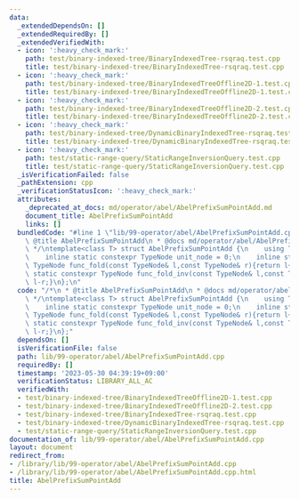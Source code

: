 ```yaml
---
data:
  _extendedDependsOn: []
  _extendedRequiredBy: []
  _extendedVerifiedWith:
  - icon: ':heavy_check_mark:'
    path: test/binary-indexed-tree/BinaryIndexedTree-rsqraq.test.cpp
    title: test/binary-indexed-tree/BinaryIndexedTree-rsqraq.test.cpp
  - icon: ':heavy_check_mark:'
    path: test/binary-indexed-tree/BinaryIndexedTreeOffline2D-1.test.cpp
    title: test/binary-indexed-tree/BinaryIndexedTreeOffline2D-1.test.cpp
  - icon: ':heavy_check_mark:'
    path: test/binary-indexed-tree/BinaryIndexedTreeOffline2D-2.test.cpp
    title: test/binary-indexed-tree/BinaryIndexedTreeOffline2D-2.test.cpp
  - icon: ':heavy_check_mark:'
    path: test/binary-indexed-tree/DynamicBinaryIndexedTree-rsqraq.test.cpp
    title: test/binary-indexed-tree/DynamicBinaryIndexedTree-rsqraq.test.cpp
  - icon: ':heavy_check_mark:'
    path: test/static-range-query/StaticRangeInversionQuery.test.cpp
    title: test/static-range-query/StaticRangeInversionQuery.test.cpp
  _isVerificationFailed: false
  _pathExtension: cpp
  _verificationStatusIcon: ':heavy_check_mark:'
  attributes:
    _deprecated_at_docs: md/operator/abel/AbelPrefixSumPointAdd.md
    document_title: AbelPrefixSumPointAdd
    links: []
  bundledCode: "#line 1 \"lib/99-operator/abel/AbelPrefixSumPointAdd.cpp\"\n/*\n *\
    \ @title AbelPrefixSumPointAdd\n * @docs md/operator/abel/AbelPrefixSumPointAdd.md\n\
    \ */\ntemplate<class T> struct AbelPrefixSumPointAdd {\n    using TypeNode = T;\n\
    \    inline static constexpr TypeNode unit_node = 0;\n    inline static constexpr\
    \ TypeNode func_fold(const TypeNode& l,const TypeNode& r){return l+r;}\n    inline\
    \ static constexpr TypeNode func_fold_inv(const TypeNode& l,const TypeNode& r){return\
    \ l-r;}\n};\n"
  code: "/*\n * @title AbelPrefixSumPointAdd\n * @docs md/operator/abel/AbelPrefixSumPointAdd.md\n\
    \ */\ntemplate<class T> struct AbelPrefixSumPointAdd {\n    using TypeNode = T;\n\
    \    inline static constexpr TypeNode unit_node = 0;\n    inline static constexpr\
    \ TypeNode func_fold(const TypeNode& l,const TypeNode& r){return l+r;}\n    inline\
    \ static constexpr TypeNode func_fold_inv(const TypeNode& l,const TypeNode& r){return\
    \ l-r;}\n};"
  dependsOn: []
  isVerificationFile: false
  path: lib/99-operator/abel/AbelPrefixSumPointAdd.cpp
  requiredBy: []
  timestamp: '2023-05-30 04:39:19+09:00'
  verificationStatus: LIBRARY_ALL_AC
  verifiedWith:
  - test/binary-indexed-tree/BinaryIndexedTreeOffline2D-1.test.cpp
  - test/binary-indexed-tree/BinaryIndexedTreeOffline2D-2.test.cpp
  - test/binary-indexed-tree/BinaryIndexedTree-rsqraq.test.cpp
  - test/binary-indexed-tree/DynamicBinaryIndexedTree-rsqraq.test.cpp
  - test/static-range-query/StaticRangeInversionQuery.test.cpp
documentation_of: lib/99-operator/abel/AbelPrefixSumPointAdd.cpp
layout: document
redirect_from:
- /library/lib/99-operator/abel/AbelPrefixSumPointAdd.cpp
- /library/lib/99-operator/abel/AbelPrefixSumPointAdd.cpp.html
title: AbelPrefixSumPointAdd
---
```

